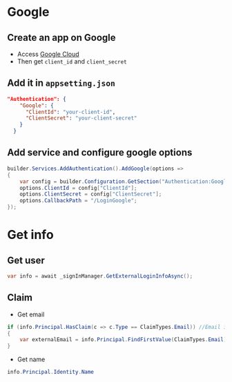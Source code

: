 # Google
## Create an app on Google
* Access [Google Cloud](https://console.cloud.google.com/apis/dashboard?project=aspnet-387915)
* Then get `client_id` and `client_secret`

## Add it in `appsetting.json`
```json
"Authentication": {
    "Google": {
      "ClientId": "your-client-id",
      "ClientSecret": "your-client-secret"
    }
  }
```
## Add service and configure google options
```csharp
builder.Services.AddAuthentication().AddGoogle(options =>
{
    var config = builder.Configuration.GetSection("Authentication:Google");
    options.ClientId = config["ClientId"];
    options.ClientSecret = config["ClientSecret"];
    options.CallbackPath = "/LoginGoogle";
});
```
# Get info
## Get user
```csharp
var info = await _signInManager.GetExternalLoginInfoAsync();
```
## Claim
* Get email
```csharp
if (info.Principal.HasClaim(c => c.Type == ClaimTypes.Email)) //Email is already taken
{
    var externalEmail = info.Principal.FindFirstValue(ClaimTypes.Email);
}
```
* Get name
```csharp
info.Principal.Identity.Name
```